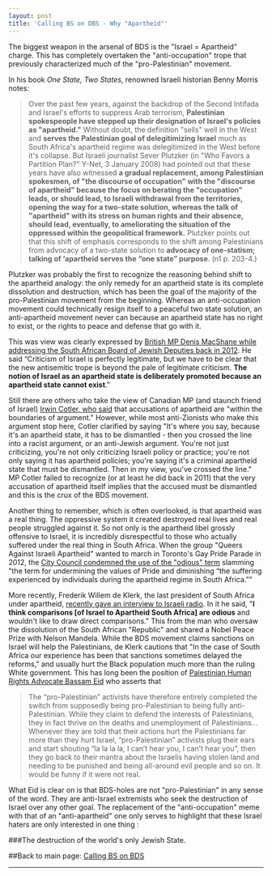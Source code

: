 ```yaml
---
layout: post
title: 'Calling BS on DBS - Why "Apartheid"'
---
```


The biggest weapon in the arsenal of BDS is the "Israel = Apartheid" charge. This has completely overtaken the "anti-occupation" trope that previously characterized much of the "pro-Palestinian" movement.

In his book *One State, Two States*, renowned Israeli historian Benny Morris notes:

>Over the past few years, against the backdrop of the Second Intifada and Israel's efforts to suppress Arab terrorism, **Palestinian spokespeople have stepped up their designation of Israel's policies as "apartheid."** Without doubt, the definition "sells" well in the West and **serves the Palestinian goal of delegitimizing Israel** much as South Africa's apartheid regime was delegitimized in the West before it's collapse. But Israeli journalist Sever Plutzker (in "Who Favors a Partition Plan?" Y-Net, 3 January 2008) had pointed out that these years have also witnessed **a gradual replacement, among Palestinian spokesmen, of "the discourse of occupation" with the "discourse of apartheid" because the focus on berating the "occupation" leads, or should lead, to Israeli withdrawal from the territories, opening the way for a two-state solution, whereas the talk of "apartheid" with its stress on human rights and their absence, should lead, eventually, to ameliorating the situation of the oppressed within the geopolitical framework.** Plutzker points out that this shift of emphasis corresponds to the shift among Palestinians from advocacy of a two-state solution to **advocacy of one-statism; talking of ‘apartheid serves the “one state” purpose**. (n1 p. 203-4.)

Plutzker was probably the first to recognize the reasoning behind shift to the apartheid analogy: the only remedy for an apartheid state is its complete dissolution and destruction, which has been the goal of the majority of the pro-Palestinian movement from the beginning. Whereas an anti-occupation movement could technically resign itself to a peaceful two state solution, an anti-apartheid movement never can because an apartheid state has no right to exist, or the rights to peace and defense that go with it.

This was view was clearly expressed by [British MP Denis MacShane while addressing the South African Board of Jewish Deputies back in 2012](http://www.algemeiner.com/2012/09/06/british-mp-south-african-boycott-of-israel-like-nazi-boycott-of-jewish-shops/). He said “Criticism of Israel is perfectly legitimate, but we have to be clear that the new antisemitic trope is beyond the pale of legitimate criticism. **The notion of Israel as an apartheid state is deliberately promoted because an apartheid state cannot exist**.”

Still there are others who take the view of Canadian MP (and staunch friend of Israel) [Irwin Cotler, who said](http://www.haaretz.com/weekend/anglo-file/canadian-mp-cotler-calling-israel-an-apartheid-state-can-be-legitimate-free-speech-1.370545) that accusations of apartheid are "within the boundaries of argument." However, while most anti-Zionists who make this argument stop here, Cotler clarified by saying "It's where you say, because it's an apartheid state, it has to be dismantled - then you crossed the line into a racist argument, or an anti-Jewish argument. You're not just criticizing, you're not only criticizing Israeli policy or practice; you're not only saying it has apartheid policies; you're saying it's a criminal apartheid state that must be dismantled. Then in my view, you've crossed the line." MP Cotler failed to recognize (or at least he did back in 2011) that the very accusation of apartheid itself implies that the accused must be dismantled and this is the crux of the BDS movement.

Another thing to remember, which is often overlooked, is that apartheid was a real thing. The oppressive system it created destroyed real lives and real people struggled against it. So not only is the apartheid libel grossly offensive to Israel, it is incredibly disrespectful to those who actually suffered under the real thing in South Africa. When the group "Queers Against Israeli Apartheid" wanted to march in Toronto's Gay Pride Parade in 2012, the [City Council condemned the use of the "odious" term](http://www.torontosun.com/2012/06/07/council-votes-to-condemn-use-of-term-israeli-apartheid) slamming "the term for undermining the values of Pride and diminishing “the suffering experienced by individuals during the apartheid regime in South Africa.”"

More recently, Frederik Willem de Klerk, the last president of South Africa under apartheid, [recently gave an interview to Israeli radio](http://www.haaretz.com/news/diplomacy-defense/1.662293). In it he said, "**I think comparisons [of Israel to Apartheid South Africa] are odious** and wouldn't like to draw direct comparisons." This from the man who oversaw the dissolution of the South African "Republic" and shared a Nobel Peace Prize with Nelson Mandela. While the BDS movement claims sanctions on Israel will help the Palestinians, de Klerk cautions that "In the case of South Africa our experience has been that sanctions sometimes delayed the reforms," and usually hurt the Black population much more than the ruling White government. This has long been the position of [Palestinian Human Rights Advocate Bassam Eid](http://blogs.timesofisrael.com/calling-for-an-awakening-of-conscience-palestinians-are-real-people/) who asserts that

>The “pro-Palestinian” activists have therefore entirely completed the switch from supposedly being pro-Palestinian to being fully anti-Palestinian.  While they claim to defend the interests of Palestinians, they in fact thrive on the deaths and unemployment of Palestinians... Whenever they are told that their actions hurt the Palestinians far more than they hurt Israel, “pro-Palestinian” activists plug their ears and start shouting “la la la la, I can’t hear you, I can’t hear you”, then they go back to their mantra about the Israelis having stolen land and needing to be punished and being all-around evil people and so on.  It would be funny if it were not real.

What Eid is clear on is that BDS-holes are not "pro-Palestinian" in any sense of the word. They are anti-Israel extremists who seek the destruction of Israel over any other goal. The replacement of the "anti-occupation" meme with that of an "anti-apartheid" one only serves to highlight that these Israel haters are only interested in one thing :

###The destruction of the world's only Jewish State.


##Back to main page: [Calling BS on BDS](http://judeanpf.com/callingbsonbds.html)
___
